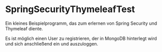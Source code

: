 # SpringSecurityThymeleafTest

Ein kleines Beispielprogramm, das zum erlernen von Spring Security und Thymeleaf diente.

Es ist möglich einen User zu registrieren, der in MongoDB hinterlegt wird und sich anschließend ein und auszuloggen.
